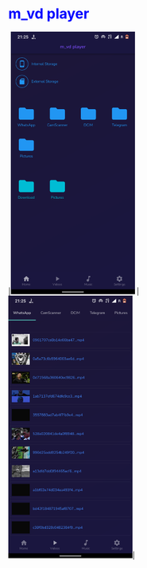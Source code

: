 
<h1 style="color:blue;" >m_vd player</h1>


|<img src = "/assets/sss/ss1.png" width = "250"> | <img src = "/assets/sss/ss3.png" width = "250">|
